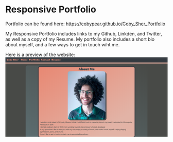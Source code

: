 # Responsive Portfolio 

Portfolio can be found here: https://cobypear.github.io/Coby_Sher_Portfolio

My Responsive Portfolio includes links to my Github, Linkden, and Twitter, as well as a copy of my Resume. My portfolio also includes a short bio about myself, and a few ways to get in touch wiht me. 

Here is a preview of the website:
![Website Preview](/Assets/images/homepage-screenshot.png)
